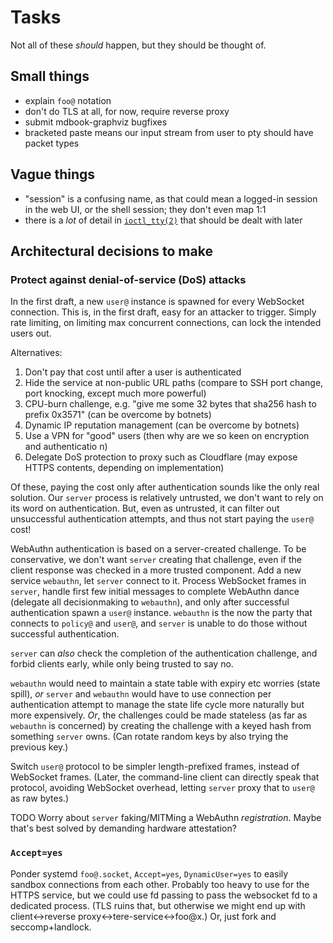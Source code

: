 # Tasks

Not all of these *should* happen, but they should be thought of.

## Small things

- explain `foo@` notation
- don't do TLS at all, for now, require reverse proxy
- submit mdbook-graphviz bugfixes
- bracketed paste means our input stream from user to pty should have packet types

## Vague things

- "session" is a confusing name, as that could mean a logged-in session in the web UI, or the shell session; they don't even map 1:1
- there is a *lot* of detail in [`ioctl_tty(2)`](https://man7.org/linux/man-pages/man4/tty_ioctl.4.html) that should be dealt with later

## Architectural decisions to make

### Protect against denial-of-service (DoS) attacks

In the first draft, a new `user@` instance is spawned for every WebSocket connection.
This is, in the first draft, easy for an attacker to trigger.
Simply rate limiting, on limiting max concurrent connections, can lock the intended users out.

Alternatives:

1. Don't pay that cost until after a user is authenticated
2. Hide the service at non-public URL paths (compare to SSH port change, port knocking, except much more powerful)
3. CPU-burn challenge, e.g. "give me some 32 bytes that sha256 hash to prefix 0x3571" (can be overcome by botnets)
4. Dynamic IP reputation management (can be overcome by botnets)
5. Use a VPN for "good" users (then why are we so keen on encryption and authenticatio n)
6. Delegate DoS protection to proxy such as Cloudflare (may expose HTTPS contents, depending on implementation)

Of these, paying the cost only after authentication sounds like the only real solution.
Our `server` process is relatively untrusted, we don't want to rely on its word on authentication.
But, even as untrusted, it can filter out unsuccessful authentication attempts, and thus not start paying the `user@` cost!

WebAuthn authentication is based on a server-created challenge.
To be conservative, we don't want `server` creating that challenge, even if the client response was checked in a more trusted component.
Add a new service `webauthn`, let `server` connect to it.
Process WebSocket frames in `server`, handle first few initial messages to complete WebAuthn dance (delegate all decisionmaking to `webauthn`), and only after successful authentication spawn a `user@` instance.
`webauthn` is the now the party that connects to `policy@` and `user@`, and `server` is unable to do those without successful authentication.

`server` can *also* check the completion of the authentication challenge, and forbid clients early, while only being trusted to say no.

`webauthn` would need to maintain a state table with expiry etc worries (state spill), *or* `server` and `webauthn` would have to use connection per authentication attempt to manage the state life cycle more naturally but more expensively.
*Or*, the challenges could be made stateless (as far as `webauthn` is concerned) by creating the challenge with a keyed hash from something `server` owns.
(Can rotate random keys by also trying the previous key.)

Switch `user@` protocol to be simpler length-prefixed frames, instead of WebSocket frames.
(Later, the command-line client can directly speak that protocol, avoiding WebSocket overhead, letting `server` proxy that to `user@` as raw bytes.)

TODO Worry about `server` faking/MITMing a WebAuthn *registration*.
Maybe that's best solved by demanding hardware attestation?

### `Accept=yes`

Ponder systemd `foo@.socket`, `Accept=yes`, `DynamicUser=yes` to easily sandbox connections from each other.
Probably too heavy to use for the HTTPS service, but we could use fd passing to pass the websocket fd to a dedicated process.
(TLS ruins that, but otherwise we might end up with client<->reverse proxy<->tere-service<->foo@x.)
Or, just fork and seccomp+landlock.

